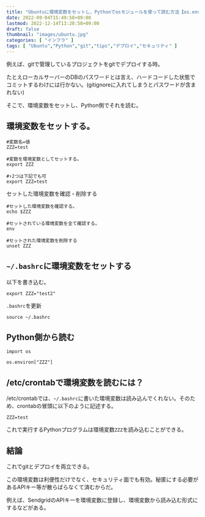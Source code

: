 ```yaml
---
title: "Ubuntuに環境変数をセットし、Pythonでosモジュールを使って読む方法【os.environ使用、crontabにも対応】"
date: 2022-09-04T15:49:58+09:00
lastmod: 2022-12-14T13:20:58+09:00
draft: false
thumbnail: "images/ubuntu.jpg"
categories: [ "インフラ" ]
tags: [ "Ubuntu","Python","git","tips","デプロイ","セキュリティ" ]
---
```


例えば、gitで管理しているプロジェクトをgitでデプロイする時。

たとえローカルサーバーのDBのパスワードとは言え、ハードコードした状態でコミットするわけには行かない。(gitignoreに入れてしまうとパスワードが含まれない) 

そこで、環境変数をセットし、Python側でそれを読む。

## 環境変数をセットする。

    #変数名=値
    ZZZ=test

    #変数を環境変数としてセットする。
    export ZZZ

    #↑2つは下記でも可
    export ZZZ=test


セットした環境変数を確認・削除する


    #セットした環境変数を確認する。
    echo $ZZZ

    #セットされている環境変数を全て確認する。
    env

    #セットされた環境変数を削除する
    unset ZZZ


## `~/.bashrc`に環境変数をセットする

以下を書き込む。

    export ZZZ="test2"

`.bashrc`を更新

    source ~/.bashrc


## Python側から読む

    import os

    os.environ["ZZZ"]


## /etc/crontabで環境変数を読むには？

/etc/crontabでは、`~/.bashrc`に書いた環境変数は読み込んでくれない。そのため、crontabの冒頭に以下のように記述する。

    ZZZ=test

これで実行するPythonプログラムは環境変数`ZZZ`を読み込むことができる。



## 結論

これでgitとデプロイを両立できる。

この環境変数は利便性だけでなく、セキュリティ面でも有効。秘匿にする必要があるAPIキー等が散らばらなくて済むからだ。

例えば、SendgridのAPIキーを環境変数に登録し、環境変数から読み込む形式にするなどがある。

